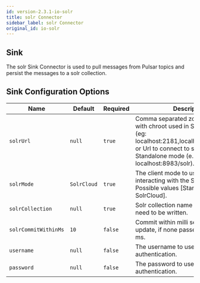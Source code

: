 ```yaml
---
id: version-2.3.1-io-solr
title: solr Connector
sidebar_label: solr Connector
original_id: io-solr
---
```


## Sink

The solr Sink Connector is used to pull messages from Pulsar topics and persist the messages
to a solr collection.

## Sink Configuration Options

| Name | Default | Required | Description |
|------|---------|----------|-------------|
| `solrUrl` | `null` | `true` | Comma separated zookeeper hosts with chroot used in SolrCloud mode (eg: localhost:2181,localhost:2182/chroot) or Url to connect to solr used in Standalone mode (e.g. localhost:8983/solr). |
| `solrMode` | `SolrCloud` | `true` | The client mode to use when interacting with the Solr cluster. Possible values [Standalone, SolrCloud]. |
| `solrCollection` | `null` | `true` | Solr collection name to which records need to be written. |
| `solrCommitWithinMs` | `10` | `false` | Commit within milli seconds for solr update, if none passes defaults to 10 ms. |
| `username` | `null` | `false` | The username to use for basic authentication. |
| `password` | `null` | `false` | The password to use for basic authentication. |